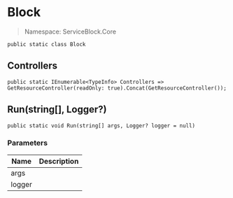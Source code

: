 Block
======
> Namespace: ServiceBlock.Core




```
public static class Block
```




Controllers
------

```
public static IEnumerable<TypeInfo> Controllers => GetResourceController(readOnly: true).Concat(GetResourceController());
```



Run(string[], Logger?)
------

```
public static void Run(string[] args, Logger? logger = null)
```
### Parameters
Name | Description
--- | ---
args | 
logger | 




